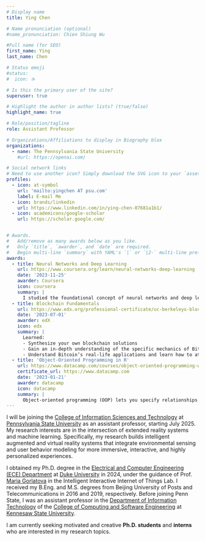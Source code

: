 ```yaml
---
# Display name
title: Ying Chen

# Name pronunciation (optional)
#name_pronunciation: Chien Shiung Wu

#Full name (for SEO)
first_name: Ying
last_name: Chen

# Status emoji
#status:
#  icon: ☕️

# Is this the primary user of the site?
superuser: true

# Highlight the author in author lists? (true/false)
highlight_name: true

# Role/position/tagline
role: Assistant Professor

# Organizations/Affiliations to display in Biography blox
organizations:
  - name: The Pennsylvania State University
    #url: https://openai.com/

# Social network links
# Need to use another icon? Simply download the SVG icon to your `assets/media/icons/` folder.
profiles:
  - icon: at-symbol
    url: 'mailto:yingchen AT psu.com'
    label: E-mail Me
  - icon: brands/linkedin
    url: https://www.linkedin.com/in/ying-chen-07681a1b1/
  - icon: academicons/google-scholar
    url: https://scholar.google.com/


# Awards.
#   Add/remove as many awards below as you like.
#   Only `title`, `awarder`, and `date` are required.
#   Begin multi-line `summary` with YAML's `|` or `|2-` multi-line prefix and indent 2 spaces below.
awards:
  - title: Neural Networks and Deep Learning
    url: https://www.coursera.org/learn/neural-networks-deep-learning
    date: '2023-11-25'
    awarder: Coursera
    icon: coursera
    summary: |
      I studied the foundational concept of neural networks and deep learning. By the end, I was familiar with the significant technological trends driving the rise of deep learning; build, train, and apply fully connected deep neural networks; implement efficient (vectorized) neural networks; identify key parameters in a neural network’s architecture; and apply deep learning to your own applications.
  - title: Blockchain Fundamentals
    url: https://www.edx.org/professional-certificate/uc-berkeleyx-blockchain-fundamentals
    date: '2023-07-01'
    awarder: edX
    icon: edx
    summary: |
      Learned:
      - Synthesize your own blockchain solutions
      - Gain an in-depth understanding of the specific mechanics of Bitcoin
      - Understand Bitcoin’s real-life applications and learn how to attack and destroy Bitcoin, Ethereum, smart contracts and Dapps, and alternatives to Bitcoin’s Proof-of-Work consensus algorithm
  - title: 'Object-Oriented Programming in R'
    url: https://www.datacamp.com/courses/object-oriented-programming-with-s3-and-r6-in-r
    certificate_url: https://www.datacamp.com
    date: '2023-01-21'
    awarder: datacamp
    icon: datacamp
    summary: |
      Object-oriented programming (OOP) lets you specify relationships between functions and the objects that they can act on, helping you manage complexity in your code. This is an intermediate level course, providing an introduction to OOP, using the S3 and R6 systems. S3 is a great day-to-day R programming tool that simplifies some of the functions that you write. R6 is especially useful for industry-specific analyses, working with web APIs, and building GUIs.
---
```



I will be joining the [College of Information Sciences and Technology](https://ist.psu.edu) at [Pennsylvania State University](https://www.psu.edu) as an assistant professor, starting July 2025. My research interests are in the intersection of extended reality systems and machine learning. Specifically, my research builds intelligent augmented and virtual reality systems that integrate environmental sensing and user behavior modeling for more immersive, interactive, and highly personalized experiences.

I obtained my Ph.D. degree in the [Electrical and Computer Engineering (ECE) Department](https://ece.duke.edu/) at [Duke University](https://duke.edu/) in 2024, under the guidance of Prof. [Maria Gorlatova](https://maria.gorlatova.com/bio/) in the Intelligent Interactive Internet of Things Lab. I received my B.Eng. and M.S. degrees from Beijing University of Posts and Telecommunications in 2016 and 2019, respectively. Before joining Penn State, I was an assistant professor in the [Department of Information Technology](https://ccse.kennesaw.edu/it/) of the [College of Computing and Software Engineering](https://ccse.kennesaw.edu/) at [Kennesaw State University](https://www.kennesaw.edu).

I am currently seeking motivated and creative **Ph.D. students** and **interns** who are interested in my research topics.

